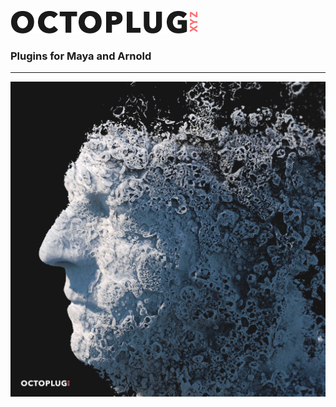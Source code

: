[![octoplug.xyz](https://github.com/JsnMertens/octoplug.xyz/blob/master/logo_octoplug.png)](https://octoplug.xyz/)
### Plugins for Maya and Arnold
---

[![rbfShader](https://github.com/JsnMertens/octoplug.xyz/blob/master/RBF_Shader.jpg)](https://octoplug.xyz/)

